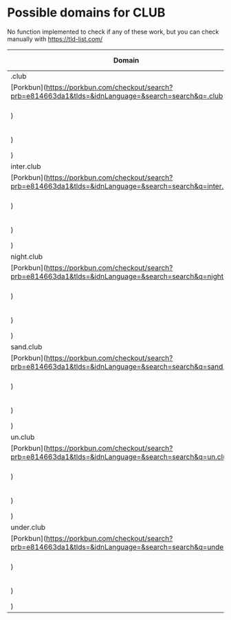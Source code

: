 # Possible domains for CLUB

No function implemented to check if any of these work, but you can check manually with https://tld-list.com/

| Domain | Porkbun | NameCheap | Google Domains |
|---|---|---|---|
| .club | [Porkbun](https://porkbun.com/checkout/search?prb=e814663da1&tlds=&idnLanguage=&search=search&q=.club) | [Namecheap](https://www.namecheap.com/domains/registration/results/?domain=.club) | [Google](https://domains.google.com/registrar/search?searchTerm=.club) |
| inter.club | [Porkbun](https://porkbun.com/checkout/search?prb=e814663da1&tlds=&idnLanguage=&search=search&q=inter.club) | [Namecheap](https://www.namecheap.com/domains/registration/results/?domain=inter.club) | [Google](https://domains.google.com/registrar/search?searchTerm=inter.club) |
| night.club | [Porkbun](https://porkbun.com/checkout/search?prb=e814663da1&tlds=&idnLanguage=&search=search&q=night.club) | [Namecheap](https://www.namecheap.com/domains/registration/results/?domain=night.club) | [Google](https://domains.google.com/registrar/search?searchTerm=night.club) |
| sand.club | [Porkbun](https://porkbun.com/checkout/search?prb=e814663da1&tlds=&idnLanguage=&search=search&q=sand.club) | [Namecheap](https://www.namecheap.com/domains/registration/results/?domain=sand.club) | [Google](https://domains.google.com/registrar/search?searchTerm=sand.club) |
| un.club | [Porkbun](https://porkbun.com/checkout/search?prb=e814663da1&tlds=&idnLanguage=&search=search&q=un.club) | [Namecheap](https://www.namecheap.com/domains/registration/results/?domain=un.club) | [Google](https://domains.google.com/registrar/search?searchTerm=un.club) |
| under.club | [Porkbun](https://porkbun.com/checkout/search?prb=e814663da1&tlds=&idnLanguage=&search=search&q=under.club) | [Namecheap](https://www.namecheap.com/domains/registration/results/?domain=under.club) | [Google](https://domains.google.com/registrar/search?searchTerm=under.club) |
